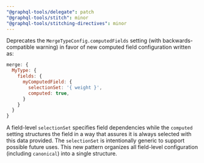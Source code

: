 ```yaml
---
"@graphql-tools/delegate": patch
"@graphql-tools/stitch": minor
"@graphql-tools/stitching-directives": minor
---
```


Deprecates the `MergeTypeConfig.computedFields` setting (with backwards-compatible warning) in favor of new computed field configuration written as:

```js
merge: {
  MyType: {
    fields: {
      myComputedField: {
        selectionSet: '{ weight }',
        computed: true,
      }
    }
  }
}
```

A field-level `selectionSet` specifies field dependencies while the `computed` setting structures the field in a way that assures it is always selected with this data provided. The `selectionSet` is intentionally generic to support possible future uses. This new pattern organizes all field-level configuration (including `canonical`) into a single structure.
